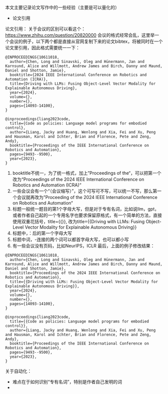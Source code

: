 本文主要记录论文写作中的一些经验（主要是可以量化的）

- 论文引用

论文引用：
关于会议的区别可以看这个：https://www.zhihu.com/question/20820000
会议的格式经常会乱，这里举一个会议的例子，以下两个都是直接从官网复制下来的论文bibtex，将被同时在一个论文里引用，因此格式需要统一一下：
```
@INPROCEEDINGS{10611018,
  author={Chen, Long and Sinavski, Oleg and Hünermann, Jan and Karnsund, Alice and Willmott, Andrew James and Birch, Danny and Maund, Daniel and Shotton, Jamie},
  booktitle={2024 IEEE International Conference on Robotics and Automation (ICRA)}, 
  title={Driving with LLMs: Fusing Object-Level Vector Modality for Explainable Autonomous Driving}, 
  year={2024},
  volume={},
  number={},
  pages={14093-14100},
}

@inproceedings{liang2023code,
  title={Code as policies: Language model programs for embodied control},
  author={Liang, Jacky and Huang, Wenlong and Xia, Fei and Xu, Peng and Hausman, Karol and Ichter, Brian and Florence, Pete and Zeng, Andy},
  booktitle={Proceedings of the IEEE International Conference on Robotics and Automation},
  pages={9493--9500},
  year={2023},
}
```

1. booktitle不统一，为了统一格式，加上”Proceedings of the“，可以把第一个改为“Proceedings of the 2024 IEEE International Conference on Robotics and Automation (ICRA)“
2. 一些会议会有一个“（会议缩写）”，这个可写可不写，可以统一不写，那么第一个会议就再改为”Proceeding of the 2024 IEEE International Conference on Robotics and Automation“
3. 标题一般统一题目的第1个字母大写，但是对于专有名词，比如说llm，gpt，或者作者自己起的一个专用名字也要求保留原格式，有一个简单的方法，直接使用双重花括号，title={{}}, 改为title={{Driving with LLMs: Fusing Object-Level Vector Modality for Explainable Autonomous Driving}}
4. 标题中，：后的第一个字母大写
5. 标题中词，-连接的两个词可以都首字母大写，也可以都小写
6. 有一些会议没有页码，比如NeurIPS，ICLR
最后，上面的例子修改结果：
```
@INPROCEEDINGS{10611018,
  author={Chen, Long and Sinavski, Oleg and Hünermann, Jan and Karnsund, Alice and Willmott, Andrew James and Birch, Danny and Maund, Daniel and Shotton, Jamie},
  booktitle={Proceedings of the 2024 IEEE International Conference on Robotics and Automation}, 
  title={{Driving with LLMs: Fusing Object-Level Vector Modality for Explainable Autonomous Driving}}, 
  year={2024},
  volume={},
  number={},
  pages={14093-14100},
}

@inproceedings{liang2023code,
  title={{Code as policies: Language model programs for embodied control}},
  author={Liang, Jacky and Huang, Wenlong and Xia, Fei and Xu, Peng and Hausman, Karol and Ichter, Brian and Florence, Pete and Zeng, Andy},
  booktitle={Proceedings of the IEEE International Conference on Robotics and Automation},
  pages={9493--9500},
  year={2023},
}
```

关于自动化：
- 难点在于如何识别“专有名词”，特别是作者自己发明的词
- 